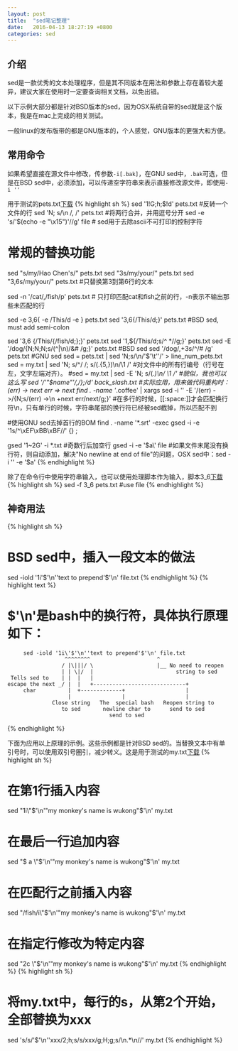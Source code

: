 ```yaml
---
layout: post
title:  "sed笔记整理"
date:   2016-04-13 18:27:19 +0800
categories: sed
---
```


## 介绍
sed是一款优秀的文本处理程序，但是其不同版本在用法和参数上存在着较大差异，建议大家在使用时一定要查询相关文档，以免出错。

以下示例大部分都是针对BSD版本的sed，因为OSX系统自带的sed就是这个版本，我是在mac上完成的相关测试。

一般linux的发布版带的都是GNU版本的，个人感觉，GNU版本的更强大和方便。

## 常用命令

如果希望直接在源文件中修改，传参数`-i[.bak]`，在GNU sed中，`.bak`可选，但是在BSD sed中，必须添加，可以传递空字符串来表示直接修改源文件，即使用`-i ''`

用于测试的pets.txt[下载](/assets/pets.txt)
{% highlight sh %}
sed '1!G;h;$!d' pets.txt #反转一个文件的行
sed 'N; s/\n  /, /' pets.txt #将两行合并，并用逗号分开
sed -e 's/'$(echo -e "\x15")'//g' file # sed用于去除ascii不可打印的控制字符

# 常规的替换功能
sed "s/my/Hao Chen's/" pets.txt
sed "3s/my/your/" pets.txt
sed "3,6s/my/your/" pets.txt #只替换第3到第6行的文本

sed -n '/cat/,/fish/p' pets.txt # 只打印匹配cat和fish之前的行，-n表示不输出那些未匹配的行

sed -e 3,6{ -e /This/d -e } pets.txt
sed '3,6{/This/d;}' pets.txt #BSD sed, must add semi-colon

sed '3,6 {/This/{/fish/d;};}' pets.txt
sed '1,${/This/d;s/^ *//g;}' pets.txt
sed -E '/dog/{N;N;N;s/(^|\n)/&# /g;}' pets.txt #BSD sed
sed '/dog/,+3s/^/# /g' pets.txt #GNU sed
sed = pets.txt | sed 'N;s/\n/'$'\t''/' > line_num_pets.txt
sed = my.txt | sed 'N; s/^/    /; s/\(.\{5,\}\)\n/\1 /' #对文件中的所有行编号（行号在左，文字左端对齐）。
#sed = my.txt | sed -E 'N; s/(.*)\n/    \1 /' #貌似，我也可以这么写
sed '/'"$name"'/,/};/d' back_slash.txt
#实际应用，用来做代码重构时：(err) -> next err  =>   next
find . -name '*.coffee' | xargs sed -i '' -E '/\(err\) ->/{N;s/\(err\) ->\n +next err/next/g;}'
#在多行的时候，[[:space:]]才会匹配换行符\n，只有单行的时候，字符串尾部的换行符已经被sed截掉，所以匹配不到

#使用GNU sed去掉首行的BOM
find . -name '*.srt' -exec gsed -i -e '1s/^\xEF\xBB\xBF//' {} \;

gsed '1~2G' -i *.txt #奇数行后加空行
gsed -i -e '$a\' file #如果文件末尾没有换行符，则自动添加，解决"No newline at end of file"的问题，OSX sed中：sed -i '' -e '$a\'
{% endhighlight %}

除了在命令行中使用字符串输入，也可以使用处理脚本作为输入，脚本3_6[下载](/assets/3_6)
{% highlight sh %}
sed -f 3_6 pets.txt #use file
{% endhighlight %}

## 神奇用法
{% highlight sh %}
# BSD sed中，插入一段文本的做法
sed -iold '1i\'$'\n''text to prepend'$'\n' file.txt
{% endhighlight %}
{% highlight text %}
# $'\n'是bash中的换行符，具体执行原理如下：
         sed -iold '1i\'$'\n''text to prepend'$'\n' file.txt
                      ^^^^^^^^                     ^
                     / |\|||/ \                    |__ No need to reopen
                     | | \|/  |                          string to sed
     Tells sed to    | |  |   |
    escape the next _/ |  |   +-----------------------------+
         char          |  +-------------+                   |
                       |                |                   |
                  Close string   The  special bash   Reopen string to
                     to sed       newline char to      send to sed
                                    send to sed
{% endhighlight %}

下面为应用以上原理的示例。这些示例都是针对BSD sed的。当替换文本中有单引号时，可以使用双引号圈引，减少转义。这是用于测试的my.txt[下载](/assets/my.txt)
{% highlight sh %}
# 在第1行插入内容
sed "1i\\"$'\n'"my monkey's name is wukong"$'\n' my.txt

# 在最后一行追加内容
sed "$ a \\"$'\n'"my monkey's name is wukong"$'\n' my.txt

# 在匹配行之前插入内容
sed "/fish/i\\"$'\n'"my monkey's name is wukong"$'\n' my.txt

# 在指定行修改为特定内容
sed "2c \\"$'\n'"my monkey's name is wukong"$'\n' my.txt
{% endhighlight %}
{% highlight sh %}
# 将my.txt中，每行的s，从第2个开始，全部替换为xxx
sed 's/s/\'$'\n''xxx/2;h;s/s/xxx/g;H;g;s/\n.*\n//' my.txt
{% endhighlight %}
